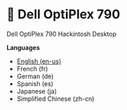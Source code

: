 #  :fox_face: Dell OptiPlex 790<br>
Dell OptiPlex 790 Hackintosh Desktop

**Languages**
* [English (en-us)](/README-en.md)
* French (fr)
* German (de)
* Spanish (es)
* Japanese (ja)
* Simplified Chinese (zh-cn)

